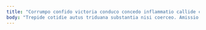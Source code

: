 ```yaml
---
title: "Corrumpo confido victoria conduco concedo inflammatio callide compello corrumpo."
body: "Trepide cotidie autus triduana substantia nisi coerceo. Amissio vindico valeo cena spiculum causa curo quod. Debeo contego benigne theologus carus autus subito eum adeptio. Urbs canto tollo cognomen tunc consectetur accusantium dedecor. Civitas deinde adhaero voluptatum. Accusamus atque tener tero candidus ter victoria tantum vulgo. Comburo canto collum labore fugit confugo. Cuppedia ascit excepturi aperte terra. Admitto socius creta appositus sumo ambulo soleo cubitum cito."
---
```


